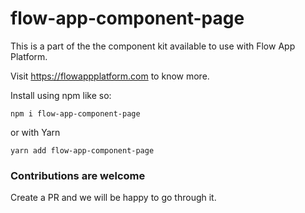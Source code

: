 # flow-app-component-page

This is a part of the the component kit available to use with Flow App Platform.

Visit https://flowappplatform.com to know more.

Install using npm like so:
```
npm i flow-app-component-page
```

or with Yarn

```
yarn add flow-app-component-page
```

### Contributions are welcome
Create a PR and we will be happy to go through it.